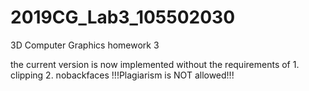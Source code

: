 # 2019CG_Lab3_105502030
3D Computer Graphics homework 3

the current version is now implemented without the requirements of 1. clipping 2. nobackfaces 
!!!Plagiarism is NOT allowed!!!

